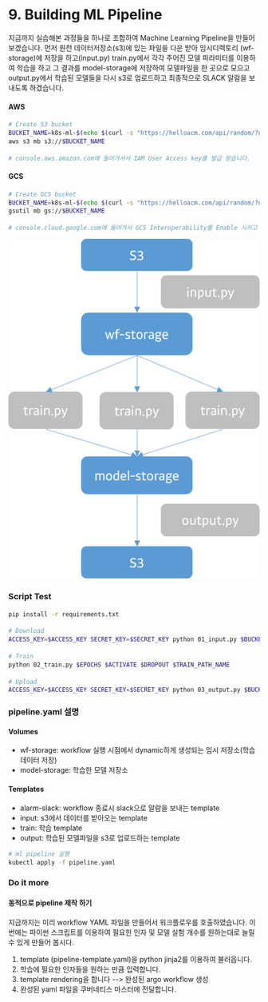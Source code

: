 # 9. Building ML Pipeline

지금까지 실습해본 과정들을 하나로 조합하여 Machine Learning Pipeline을 만들어 보겠습니다.
먼저 원천 데이터저장소(s3)에 있는 파일을 다운 받아 임시디렉토리 (wf-storage)에 저장을 하고(input.py)
train.py에서 각각 주어진 모델 파라미터를 이용하여 학습을 하고 그 결과를 model-storage에 저장하여 모델파일을 한 곳으로 모으고
output.py에서 학습된 모델들을 다시 s3로 업로드하고 최종적으로 SLACK 알람을 보내도록 하겠습니다.

#### AWS
```bash
# Create S3 bucket
BUCKET_NAME=k8s-ml-$(echo $(curl -s "https://helloacm.com/api/random/?n=5&x=2")| tr -d \")
aws s3 mb s3://$BUCKET_NAME

# console.aws.amazon.com에 들어가셔서 IAM User Access key를 발급 받습니다.
```

#### GCS
```bash
# Create GCS bucket
BUCKET_NAME=k8s-ml-$(echo $(curl -s "https://helloacm.com/api/random/?n=5&x=2")| tr -d \")
gsutil mb gs://$BUCKET_NAME

# console.cloud.google.com에 들어가서 GCS Interoperability를 Enable 시키고 Access key를 발급 받습니다.
```

![](img_pipeline.png)

### Script Test

```bash
pip install -r requirements.txt

# Download
ACCESS_KEY=$ACCESS_KEY SECRET_KEY=$SECRET_KEY python 01_input.py $BUCKET_NAME, $OBJECT_KEY $DOWNLOAD_FULL_PATH

# Train
python 02_train.py $EPOCHS $ACTIVATE $DROPOUT $TRAIN_PATH_NAME

# Upload
ACCESS_KEY=$ACCESS_KEY SECRET_KEY=$SECRET_KEY python 03_output.py $BUCKET_NAME, $UPLOAD_FULL_PATH
```

### pipeline.yaml 설명

#### Volumes
- wf-storage: workflow 실행 시점에서 dynamic하게 생성되는 임시 저장소(학습 데이터 저장)
- model-storage: 학습한 모델 저장소

#### Templates
- alarm-slack: workflow 종료시 slack으로 알람을 보내는 template
- input: s3에서 데이터를 받아오는 template
- train: 학습 template
- output: 학습된 모델파일을 s3로 업로드하는 template


```bash
# ml pipeline 실행
kubectl apply -f pipeline.yaml
```


### Do it more
#### 동적으로 pipeline 제작 하기

지금까지는 미리 workflow YAML 파일을 만들어서 워크플로우를 호출하였습니다. 이번에는 파이썬 스크립트를 이용하여 필요한 인자 및 모델 실험 개수를 원하는대로 늘릴 수 있게 만들어 봅시다.

1. template (pipeline-template.yaml)을 python jinja2를 이용하여 불러옵니다.
2. 학습에 필요한 인자들을 원하는 만큼 입력합니다.
3. template rendering을 합니다 --> 완성된 argo workflow 생성
4. 완성된 yaml 파일을 쿠버네티스 마스터에 전달합니다.

